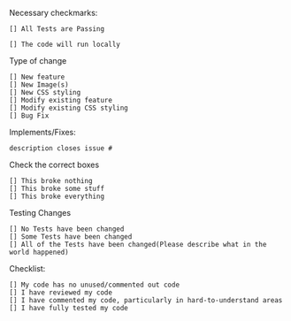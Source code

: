Necessary checkmarks:

    [] All Tests are Passing

    [] The code will run locally

Type of change

    [] New feature
    [] New Image(s)
    [] New CSS styling
    [] Modify existing feature
    [] Modify existing CSS styling
    [] Bug Fix

Implements/Fixes:

    description closes issue #

Check the correct boxes

    [] This broke nothing
    [] This broke some stuff
    [] This broke everything

Testing Changes

    [] No Tests have been changed
    [] Some Tests have been changed
    [] All of the Tests have been changed(Please describe what in the world happened)

Checklist:

    [] My code has no unused/commented out code
    [] I have reviewed my code
    [] I have commented my code, particularly in hard-to-understand areas
    [] I have fully tested my code
